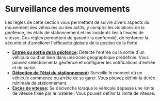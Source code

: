 # Surveillance des mouvements

Les règles de cette section vous permettent de suivre divers aspects du mouvement des véhicules ou des actifs, y compris les violations de la géofence, les états de stationnement et les incidents liés à l'excès de vitesse. Ces règles permettent de garantir la conformité, de renforcer la sécurité et d'améliorer l'efficacité globale de la gestion de la flotte.

- [**Entrée ou sortie de la géofence**](surveillance-des-mouvements/entree-ou-sortie-de-la-geofence.md)**:** Détecte l'entrée ou la sortie d'un véhicule ou d'un bien dans une zone géographique prédéfinie. Vous pouvez sélectionner la géofence et configurer les notifications d'entrée et de sortie.
- [**Détection de l'état du stationnement**](/wiki/pages/createpage.action?spaceKey=USERDOCSOLD&title=Parking%20state)**:** Surveille le moment où un véhicule commence ou arrête de se garer. Vous pouvez définir la durée minimale de stationnement.
- [**Excès de vitesse**](surveillance-des-mouvements/exces-de-vitesse.md)**:** Se déclenche lorsque le véhicule dépasse une limite de vitesse fixée par le matériel. Vous pouvez définir la limite de vitesse.